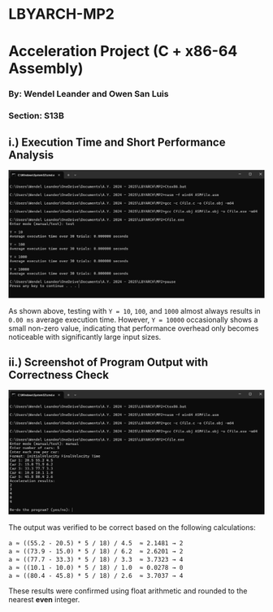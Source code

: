 # LBYARCH-MP2
# Acceleration Project (C + x86-64 Assembly)
### By: Wendel Leander and Owen San Luis
### Section: S13B
## i.) Execution Time and Short Performance Analysis

![Execution Time](Execution%20Time.png)

As shown above, testing with `Y = 10`, `100`, and `1000` almost always results in `0.00 ms` average execution time. However, `Y = 10000` occasionally shows a small non-zero value, indicating that performance overhead only becomes noticeable with significantly large input sizes.

## ii.) Screenshot of Program Output with Correctness Check

![Correctness Check](Correctness%20Check.png)

The output was verified to be correct based on the following calculations:

```
a ≈ ((55.2 - 20.5) * 5 / 18) / 4.5  ≈ 2.1481 → 2  
a ≈ ((73.9 - 15.0) * 5 / 18) / 6.2  ≈ 2.6201 → 2  
a ≈ ((77.7 - 33.3) * 5 / 18) / 3.3  ≈ 3.7323 → 4  
a ≈ ((10.1 - 10.0) * 5 / 18) / 1.0  ≈ 0.0278 → 0  
a ≈ ((80.4 - 45.8) * 5 / 18) / 2.6  ≈ 3.7037 → 4  
```

These results were confirmed using float arithmetic and rounded to the nearest **even** integer.
